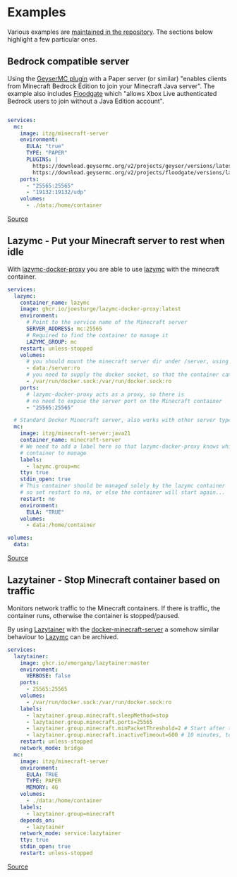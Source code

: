 # Examples

Various examples are [maintained in the repository](https://github.com/itzg/docker-minecraft-server/tree/master/examples). The sections below highlight a few particular ones.

## Bedrock compatible server

Using the [GeyserMC plugin](https://geysermc.org/) with a Paper server (or similar) "enables clients from Minecraft Bedrock Edition to join your Minecraft Java server". The example also includes [Floodgate](https://wiki.geysermc.org/floodgate/) which "allows Xbox Live authenticated Bedrock users to join without a Java Edition account". 

```yaml

services:
  mc:
    image: itzg/minecraft-server
    environment:
      EULA: "true"
      TYPE: "PAPER"
      PLUGINS: |
        https://download.geysermc.org/v2/projects/geyser/versions/latest/builds/latest/downloads/spigot
        https://download.geysermc.org/v2/projects/floodgate/versions/latest/builds/latest/downloads/spigot
    ports:
      - "25565:25565"
      - "19132:19132/udp"
    volumes:
      - ./data:/home/container
```

[Source](https://github.com/itzg/docker-minecraft-server/blob/master/examples/geyser/docker-compose.yml)

## Lazymc - Put your Minecraft server to rest when idle

With [lazymc-docker-proxy](https://github.com/joesturge/lazymc-docker-proxy) you are able to use [lazymc](https://github.com/timvisee/lazymc) with the minecraft container.

```yaml
services:
  lazymc:
    container_name: lazymc
    image: ghcr.io/joesturge/lazymc-docker-proxy:latest
    environment:
      # Point to the service name of the Minecraft server
      SERVER_ADDRESS: mc:25565
      # Required to find the container to manage it
      LAZYMC_GROUP: mc
    restart: unless-stopped
    volumes:
      # you should mount the minecraft server dir under /server, using read only.
      - data:/server:ro
      # you need to supply the docker socket, so that the container can run docker command
      - /var/run/docker.sock:/var/run/docker.sock:ro
    ports:
      # lazymc-docker-proxy acts as a proxy, so there is
      # no need to expose the server port on the Minecraft container
      - "25565:25565"

  # Standard Docker Minecraft server, also works with other server types
  mc:
    image: itzg/minecraft-server:java21
    container_name: minecraft-server
    # We need to add a label here so that lazymc-docker-proxy knows which
    # container to manage
    labels:
      - lazymc.group=mc
    tty: true
    stdin_open: true
    # This container should be managed solely by the lazymc container
    # so set restart to no, or else the container will start again...
    restart: no
    environment:
      EULA: "TRUE"
    volumes:
      - data:/home/container

volumes:
  data:
```
[Source](https://github.com/joesturge/lazymc-docker-proxy/blob/master/docker-compose.yaml)

## Lazytainer - Stop Minecraft container based on traffic
Monitors network traffic to the Minecraft containers. If there is traffic, the container runs, otherwise the container is stopped/paused.

By using [Lazytainer](https://github.com/vmorganp/Lazytainer) with the [docker-minecraft-server](https://github.com/itzg/docker-minecraft-server) a somehow similar behaviour to [Lazymc](https://github.com/timvisee/lazymc) can be archived.

```yaml
services:
  lazytainer:
    image: ghcr.io/vmorganp/lazytainer:master
    environment:
      VERBOSE: false
    ports:
      - 25565:25565
    volumes:
      - /var/run/docker.sock:/var/run/docker.sock:ro
    labels:
      - lazytainer.group.minecraft.sleepMethod=stop
      - lazytainer.group.minecraft.ports=25565
      - lazytainer.group.minecraft.minPacketThreshold=2 # Start after two incomming packets
      - lazytainer.group.minecraft.inactiveTimeout=600 # 10 minutes, to allow the server to bootstrap. You can probably make this lower later if you want.
    restart: unless-stopped
    network_mode: bridge
  mc:
    image: itzg/minecraft-server
    environment:
      EULA: TRUE
      TYPE: PAPER
      MEMORY: 4G
    volumes:
      - ./data:/home/container
    labels:
      - lazytainer.group=minecraft
    depends_on:
      - lazytainer
    network_mode: service:lazytainer
    tty: true
    stdin_open: true
    restart: unless-stopped
```
[Source](https://github.com/itzg/docker-minecraft-server/blob/master/examples/lazytainer/docker-compose.yml)